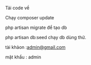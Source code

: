 Tải code về 

Chạy composer update

php artisan migrate để tạo db

php artisan db:seed chạy db dùng thử.

tài khảon :admin@gmail.com

mật khẩu : admin
